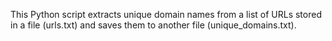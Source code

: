 This Python script extracts unique domain names from a list of URLs stored in a file (urls.txt) and saves them to another file (unique_domains.txt).
